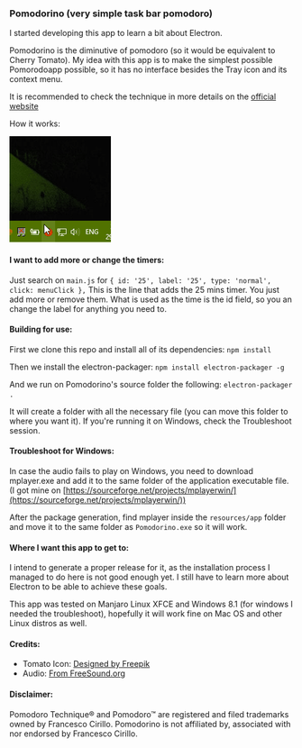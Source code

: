 ### Pomodorino (very simple task bar pomodoro)
I started developing this app to learn a bit about Electron. 

Pomodorino is the diminutive of pomodoro (so it would be equivalent to Cherry Tomato). My idea with this app is to make the simplest possible Pomorodoapp possible, so it has no interface besides the Tray icon and its context menu.

It is recommended to check the technique in more details on the [official website](https://cirillocompany.de/pages/pomodoro-technique)

How it works:

![Windows](./docs/pomodorino_win.gif)

#### I want to add more or change the timers:
Just search on `main.js` for `{ id: '25', label: '25', type: 'normal', click: menuClick },`
This is the line that adds the 25 mins timer. You just add more or remove them. What is used as the time is the id field, so you an change the label for anything you need to.

#### Building for use:
First we clone this repo and install all of its dependencies:
`npm install`

Then we install the electron-packager:
`npm install electron-packager -g`

And we run on Pomodorino's source folder the following:
`electron-packager .` 

It will create a folder with all the necessary file (you can move this folder to where you want it). If you're running it on Windows, check the Troubleshoot session.

#### Troubleshoot for Windows:
In case the audio fails to play on Windows, you need to download mplayer.exe and add it to the same folder of the application executable file. (I got mine on [https://sourceforge.net/projects/mplayerwin/](https://sourceforge.net/projects/mplayerwin/))

After the package generation, find mplayer inside the `resources/app` folder and move it to the same folder as `Pomodorino.exe` so it will work.

#### Where I want this app to get to:
I intend to generate a proper release for it, as the installation process I managed to do here is not good enough yet. I still have to learn more about Electron to be able to achieve these goals.

This app was tested on Manjaro Linux XFCE and Windows 8.1 (for windows I needed the troubleshoot), hopefully it will work fine on Mac OS and other Linux distros as well.

#### Credits:
- Tomato Icon: [Designed by Freepik](http://www.freepik.com/free-vector/delicious-ingredients-for-pizza_921351.htm)
- Audio: [From FreeSound.org](https://www.freesound.org/s/167337/)

#### Disclaimer:
Pomodoro Technique® and Pomodoro™ are registered and filed trademarks owned by Francesco Cirillo. Pomodorino is not affiliated by, associated with nor endorsed by Francesco Cirillo.
